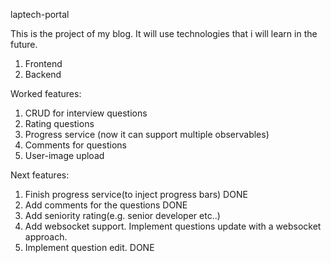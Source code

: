 laptech-portal


This is the project of my blog.
It will use technologies that i will learn in the future.


1) Frontend 
2) Backend


Worked features:
1) CRUD for interview questions
2) Rating questions
3) Progress service (now it can support multiple observables)
4) Comments for questions
5) User-image upload


Next features:
1) Finish progress service(to inject progress bars) DONE
2) Add comments for the questions  DONE
3) Add seniority rating(e.g. senior developer etc..)
4) Add websocket support. Implement questions update with a websocket approach.
5) Implement question edit. DONE

